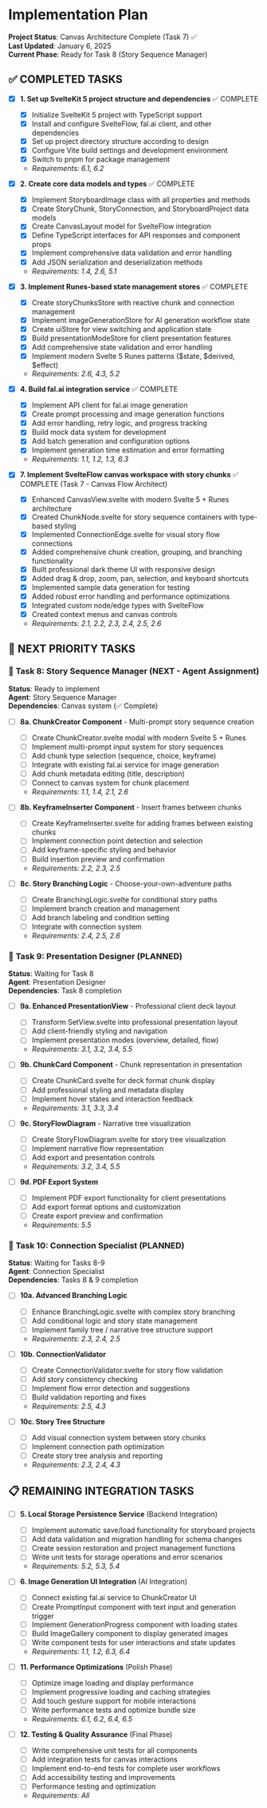 # Implementation Plan

**Project Status**: Canvas Architecture Complete (Task 7) ✅  
**Last Updated**: January 6, 2025  
**Current Phase**: Ready for Task 8 (Story Sequence Manager)

## ✅ COMPLETED TASKS

- [x] **1. Set up SvelteKit 5 project structure and dependencies** ✅ COMPLETE
  - [x] Initialize SvelteKit 5 project with TypeScript support
  - [x] Install and configure SvelteFlow, fal.ai client, and other dependencies
  - [x] Set up project directory structure according to design
  - [x] Configure Vite build settings and development environment
  - [x] Switch to pnpm for package management
  - _Requirements: 6.1, 6.2_

- [x] **2. Create core data models and types** ✅ COMPLETE
  - [x] Implement StoryboardImage class with all properties and methods
  - [x] Create StoryChunk, StoryConnection, and StoryboardProject data models
  - [x] Create CanvasLayout model for SvelteFlow integration
  - [x] Define TypeScript interfaces for API responses and component props
  - [x] Implement comprehensive data validation and error handling
  - [x] Add JSON serialization and deserialization methods
  - _Requirements: 1.4, 2.6, 5.1_

- [x] **3. Implement Runes-based state management stores** ✅ COMPLETE
  - [x] Create storyChunksStore with reactive chunk and connection management
  - [x] Implement imageGenerationStore for AI generation workflow state
  - [x] Create uiStore for view switching and application state
  - [x] Build presentationModeStore for client presentation features
  - [x] Add comprehensive state validation and error handling
  - [x] Implement modern Svelte 5 Runes patterns ($state, $derived, $effect)
  - _Requirements: 2.6, 4.3, 5.2_

- [x] **4. Build fal.ai integration service** ✅ COMPLETE
  - [x] Implement API client for fal.ai image generation
  - [x] Create prompt processing and image generation functions
  - [x] Add error handling, retry logic, and progress tracking
  - [x] Build mock data system for development
  - [x] Add batch generation and configuration options
  - [x] Implement generation time estimation and error formatting
  - _Requirements: 1.1, 1.2, 1.3, 6.3_

- [x] **7. Implement SvelteFlow canvas workspace with story chunks** ✅ COMPLETE (Task 7 - Canvas Flow Architect)
  - [x] Enhanced CanvasView.svelte with modern Svelte 5 + Runes architecture
  - [x] Created ChunkNode.svelte for story sequence containers with type-based styling
  - [x] Implemented ConnectionEdge.svelte for visual story flow connections
  - [x] Added comprehensive chunk creation, grouping, and branching functionality
  - [x] Built professional dark theme UI with responsive design
  - [x] Added drag & drop, zoom, pan, selection, and keyboard shortcuts
  - [x] Implemented sample data generation for testing
  - [x] Added robust error handling and performance optimizations
  - [x] Integrated custom node/edge types with SvelteFlow
  - [x] Created context menus and canvas controls
  - _Requirements: 2.1, 2.2, 2.3, 2.4, 2.5, 2.6_

## 🔄 NEXT PRIORITY TASKS

### 🎯 **Task 8: Story Sequence Manager** (NEXT - Agent Assignment)
**Status**: Ready to implement  
**Agent**: Story Sequence Manager  
**Dependencies**: Canvas system (✅ Complete)

- [ ] **8a. ChunkCreator Component** - Multi-prompt story sequence creation
  - [ ] Create ChunkCreator.svelte modal with modern Svelte 5 + Runes
  - [ ] Implement multi-prompt input system for story sequences
  - [ ] Add chunk type selection (sequence, choice, keyframe)
  - [ ] Integrate with existing fal.ai service for image generation
  - [ ] Add chunk metadata editing (title, description)
  - [ ] Connect to canvas system for chunk placement
  - _Requirements: 1.1, 1.4, 2.1, 2.6_

- [ ] **8b. KeyframeInserter Component** - Insert frames between chunks
  - [ ] Create KeyframeInserter.svelte for adding frames between existing chunks
  - [ ] Implement connection point detection and selection
  - [ ] Add keyframe-specific styling and behavior
  - [ ] Build insertion preview and confirmation
  - _Requirements: 2.2, 2.3, 2.5_

- [ ] **8c. Story Branching Logic** - Choose-your-own-adventure paths
  - [ ] Create BranchingLogic.svelte for conditional story paths
  - [ ] Implement branch creation and management
  - [ ] Add branch labeling and condition setting
  - [ ] Integrate with connection system
  - _Requirements: 2.4, 2.5, 2.6_

### 🎯 **Task 9: Presentation Designer** (PLANNED)
**Status**: Waiting for Task 8  
**Agent**: Presentation Designer  
**Dependencies**: Task 8 completion

- [ ] **9a. Enhanced PresentationView** - Professional client deck layout
  - [ ] Transform SetView.svelte into professional presentation layout
  - [ ] Add client-friendly styling and navigation
  - [ ] Implement presentation modes (overview, detailed, flow)
  - _Requirements: 3.1, 3.2, 3.4, 5.5_

- [ ] **9b. ChunkCard Component** - Chunk representation in presentation
  - [ ] Create ChunkCard.svelte for deck format chunk display
  - [ ] Add professional styling and metadata display
  - [ ] Implement hover states and interaction feedback
  - _Requirements: 3.1, 3.3, 3.4_

- [ ] **9c. StoryFlowDiagram** - Narrative tree visualization
  - [ ] Create StoryFlowDiagram.svelte for story tree visualization
  - [ ] Implement narrative flow representation
  - [ ] Add export and presentation controls
  - _Requirements: 3.2, 3.4, 5.5_

- [ ] **9d. PDF Export System**
  - [ ] Implement PDF export functionality for client presentations
  - [ ] Add export format options and customization
  - [ ] Create export preview and confirmation
  - _Requirements: 5.5_

### 🎯 **Task 10: Connection Specialist** (PLANNED)
**Status**: Waiting for Tasks 8-9  
**Agent**: Connection Specialist  
**Dependencies**: Tasks 8 & 9 completion

- [ ] **10a. Advanced Branching Logic**
  - [ ] Enhance BranchingLogic.svelte with complex story branching
  - [ ] Add conditional logic and story state management
  - [ ] Implement family tree / narrative tree structure support
  - _Requirements: 2.3, 2.4, 2.5_

- [ ] **10b. ConnectionValidator**
  - [ ] Create ConnectionValidator.svelte for story flow validation
  - [ ] Add story consistency checking
  - [ ] Implement flow error detection and suggestions
  - [ ] Build validation reporting and fixes
  - _Requirements: 2.5, 4.3_

- [ ] **10c. Story Tree Structure**
  - [ ] Add visual connection system between story chunks
  - [ ] Implement connection path optimization
  - [ ] Create story tree analysis and reporting
  - _Requirements: 2.3, 2.4, 4.3_

## 📋 REMAINING INTEGRATION TASKS

- [ ] **5. Local Storage Persistence Service** (Backend Integration)
  - [ ] Implement automatic save/load functionality for storyboard projects
  - [ ] Add data validation and migration handling for schema changes
  - [ ] Create session restoration and project management functions
  - [ ] Write unit tests for storage operations and error scenarios
  - _Requirements: 5.2, 5.3, 5.4_

- [ ] **6. Image Generation UI Integration** (AI Integration)
  - [ ] Connect existing fal.ai service to ChunkCreator UI
  - [ ] Create PromptInput component with text input and generation trigger
  - [ ] Implement GenerationProgress component with loading states
  - [ ] Build ImageGallery component to display generated images
  - [ ] Write component tests for user interactions and state updates
  - _Requirements: 1.1, 1.2, 6.3, 6.4_

- [ ] **11. Performance Optimizations** (Polish Phase)
  - [ ] Optimize image loading and display performance
  - [ ] Implement progressive loading and caching strategies
  - [ ] Add touch gesture support for mobile interactions
  - [ ] Write performance tests and optimize bundle size
  - _Requirements: 6.1, 6.2, 6.4, 6.5_

- [ ] **12. Testing & Quality Assurance** (Final Phase)
  - [ ] Write comprehensive unit tests for all components
  - [ ] Add integration tests for canvas interactions
  - [ ] Implement end-to-end tests for complete user workflows
  - [ ] Add accessibility testing and improvements
  - [ ] Performance testing and optimization
  - _Requirements: All_
